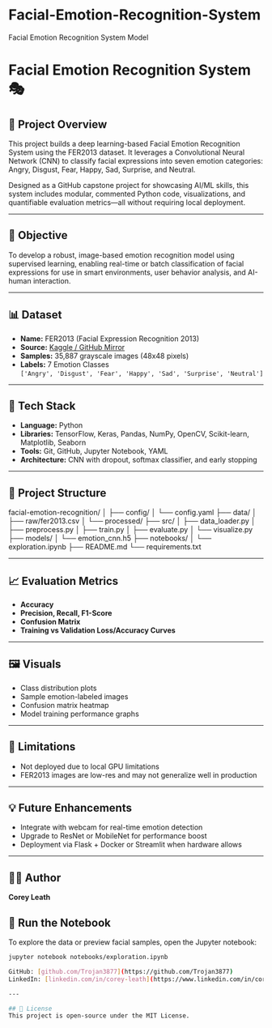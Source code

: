 # Facial-Emotion-Recognition-System
Facial Emotion Recognition System Model
# Facial Emotion Recognition System 🎭

## 📌 Project Overview
This project builds a deep learning-based Facial Emotion Recognition System using the FER2013 dataset. It leverages a Convolutional Neural Network (CNN) to classify facial expressions into seven emotion categories: Angry, Disgust, Fear, Happy, Sad, Surprise, and Neutral.

Designed as a GitHub capstone project for showcasing AI/ML skills, this system includes modular, commented Python code, visualizations, and quantifiable evaluation metrics—all without requiring local deployment.

---

## 🎯 Objective
To develop a robust, image-based emotion recognition model using supervised learning, enabling real-time or batch classification of facial expressions for use in smart environments, user behavior analysis, and AI-human interaction.

---

## 📊 Dataset
- **Name:** FER2013 (Facial Expression Recognition 2013)
- **Source:** [Kaggle / GitHub Mirror](https://github.com/gitshanks/fer2013)
- **Samples:** 35,887 grayscale images (48x48 pixels)
- **Labels:** 7 Emotion Classes  
  `['Angry', 'Disgust', 'Fear', 'Happy', 'Sad', 'Surprise', 'Neutral']`

---

## 🧰 Tech Stack
- **Language:** Python
- **Libraries:** TensorFlow, Keras, Pandas, NumPy, OpenCV, Scikit-learn, Matplotlib, Seaborn
- **Tools:** Git, GitHub, Jupyter Notebook, YAML
- **Architecture:** CNN with dropout, softmax classifier, and early stopping

---

## 📂 Project Structure

facial-emotion-recognition/ │ ├── config/ │ └── config.yaml ├── data/ │ ├── raw/fer2013.csv │ └── processed/ ├── src/ │ ├── data_loader.py │ ├── preprocess.py │ ├── train.py │ ├── evaluate.py │ └── visualize.py ├── models/ │ └── emotion_cnn.h5 ├── notebooks/ │ └── exploration.ipynb ├── README.md └── requirements.txt

---

## 📈 Evaluation Metrics
- **Accuracy**
- **Precision, Recall, F1-Score**
- **Confusion Matrix**
- **Training vs Validation Loss/Accuracy Curves**

---

## 🖼️ Visuals
- Class distribution plots  
- Sample emotion-labeled images  
- Confusion matrix heatmap  
- Model training performance graphs

---

## 🚫 Limitations
- Not deployed due to local GPU limitations
- FER2013 images are low-res and may not generalize well in production

---

## 💡 Future Enhancements
- Integrate with webcam for real-time emotion detection
- Upgrade to ResNet or MobileNet for performance boost
- Deployment via Flask + Docker or Streamlit when hardware allows

---

## 👨‍💻 Author
**Corey Leath**  
## 🧪 Run the Notebook

To explore the data or preview facial samples, open the Jupyter notebook:

```bash
jupyter notebook notebooks/exploration.ipynb

GitHub: [github.com/Trojan3877](https://github.com/Trojan3877)  
LinkedIn: [linkedin.com/in/corey-leath](https://www.linkedin.com/in/corey-leath)

---

## 📜 License
This project is open-source under the MIT License.
